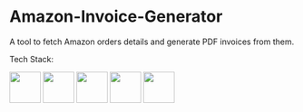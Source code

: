 # Amazon-Invoice-Generator
A tool to fetch Amazon orders details and generate PDF invoices from them.

Tech Stack:

<img src ="https://github.com/super-fz/Social-Media-Dashboard/assets/122122054/2fdb809d-7c0c-4d10-9e37-8c753f58418f" height = "55">
<img src ="https://github.com/user-attachments/assets/32481355-9279-4606-b121-6feb83043fc3" height = "55">
<img src ="https://github.com/super-fz/Social-Media-Dashboard/assets/122122054/f744032c-55b2-460e-b068-254829613310" height = "55">
<img src ="https://github.com/user-attachments/assets/ae8cdd74-e946-4bf0-ad22-427aadb22915" height = "55">
<img src ="https://github.com/user-attachments/assets/2d50d9eb-7455-4f7f-9322-4604b241ca92" height = "55">
